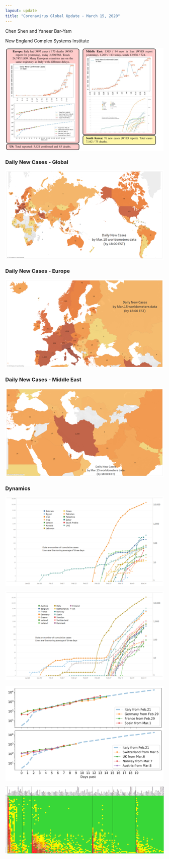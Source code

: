 ```yaml
---
layout: update
title: "Coronavirus Global Update - March 15, 2020"
---
```


Chen Shen and Yaneer Bar-Yam

New England Complex Systems Institute

![](/images/uploads/5e6f57569754833766adbf6a_Capture.JPG)

### Daily New Cases - Global

![](/images/uploads/5e6f57841a64f5540c48f813_Intl_3_15.png)

### Daily New Cases - Europe

![](/images/uploads/5e6f5795ac3b7b1e4cfb41d5_Intl_3_15a.png)

### Daily New Cases - Middle East

![](/images/uploads/5e6f57a181ea68545a1de3bc_Intl_3_15b.png)

### Dynamics

![](/images/uploads/5e6f57d3990a7d5d1c6fc197_ME_3_15.png)

![](/images/uploads/5e6f57e432b2a976593ca692_EU_3_15.png)

![](/images/uploads/5e6f5840645319dd7ef3c962_Daily_misc_3_15.png)

![](/images/uploads/5e6f5900c5079012ebfb9450_Global_3_15.png)
